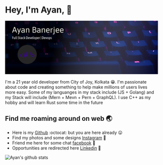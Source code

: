 # Hey, I'm Ayan, :wave:

![Banner Ayan](https://github.com/Ayanrocks/Ayanrocks/blob/master/ghbanner.png)

<p>I'm a 21 year old developer from City of Joy, Kolkata &#128513;. I'm passionate about code and creating something to help make millions of users lives more easy. Some of my languanges in my stack include (JS + Golang) and my Stack will include (Mern + Mevn + Pern + GraphQL). I use C++ as my hobby and will learn Rust some time in the future</p>

## Find me roaming around on web :earth_asia:
 * Here is my [Github](https://github.com/Ayanrocks) :octocat: but you are here already :stuck_out_tongue:	
 * Find my photos and some designs [Instagram](https://www.instagram.com/ayanrocks5/) :art:	
 * Friend me here for some chat [facebook](https://www.facebook.com/ayan.banerjee.378) :beers:		
 * Opportunities are redirected here [Linkedin](https://www.linkedin.com/in/ayanbanerjee21/) :star2:

![Ayan's github stats](https://github-readme-stats.vercel.app/api?username=Ayanrocks&show_icons=true&theme=radical)
